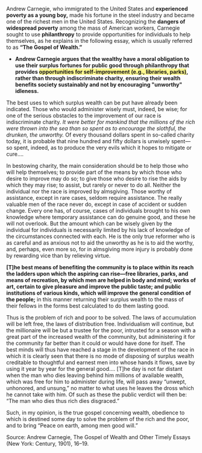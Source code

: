 Andrew Carnegie, who immigrated to the United States and **experienced poverty as a young boy,** made his fortune in the steel industry and became one of the richest men in the United States. Recognizing the **dangers of widespread poverty** among the mass of American workers, Carnegie sought to use **philanthropy** to provide opportunities for individuals to help themselves, as he explains in the following essay, which is usually referred to as **“The Gospel of Wealth.”**


- **Andrew Carnegie argues that the wealthy have a moral obligation to use their surplus fortunes for public good through philanthropy that provides <span style="background:#fff88f">opportunities for self-improvement (e.g., libraries, parks)</span>, rather than through indiscriminate charity, ensuring their wealth benefits society sustainably and not by encouraging "unworthy" idleness.**



The best uses to which surplus wealth can be put have already been indicated. Those who would administer wisely must, indeed, be wise; for one of the serious obstacles to the improvement of our race is indiscriminate charity. *It were better for mankind that the millions of the rich were thrown into the sea than so spent as to encourage the slothful, the drunken, the unworthy.* Of every thousand dollars spent in so-called charity today, it is probable that nine hundred and fifty dollars is unwisely spent—so spent, indeed, as to produce the very evils which it hopes to mitigate or cure….

In bestowing charity, the main consideration should be to help those who will help themselves; to provide part of the means by which those who desire to improve may do so; to give those who desire to rise the aids by which they may rise; to assist, but rarely or never to do all. Neither the individual nor the race is improved by almsgiving. Those worthy of assistance, except in rare cases, seldom require assistance. The really valuable men of the race never do, except in case of accident or sudden change. Every one has, of course, cases of individuals brought to his own knowledge where temporary assistance can do genuine good, and these he will not overlook. But the amount which can be wisely given by the individual for individuals is necessarily limited by his lack of knowledge of the circumstances connected with each. He is the only true reformer who is as careful and as anxious not to aid the unworthy as he is to aid the worthy, and, perhaps, even more so, for in almsgiving more injury is probably done by rewarding vice than by relieving virtue.

**[T]he best means of benefiting the community is to place within its reach the ladders upon which the aspiring can rise—free libraries, parks, and means of recreation, by which men are helped in body and mind; works of art, certain to give pleasure and improve the public taste; and public institutions of various kinds, which will improve the general condition of the people;** in this manner returning their surplus wealth to the mass of their fellows in the forms best calculated to do them lasting good.

Thus is the problem of rich and poor to be solved. The laws of accumulation will be left free, the laws of distribution free. Individualism will continue, but the millionaire will be but a trustee for the poor, intrusted for a season with a great part of the increased wealth of the community, but administering it for the community far better than it could or would have done for itself. The best minds will thus have reached a stage in the development of the race in which it is clearly seen that there is no mode of disposing of surplus wealth creditable to thoughtful and earnest men into whose hands it flows, save by using it year by year for the general good…. [T]he day is not far distant when the man who dies leaving behind him millions of available wealth, which was free for him to administer during life, will pass away “unwept, unhonored, and unsung,” no matter to what uses he leaves the dross which he cannot take with him. Of such as these the public verdict will then be: “The man who dies thus rich dies disgraced.”

Such, in my opinion, is the true gospel concerning wealth, obedience to which is destined some day to solve the problem of the rich and the poor, and to bring “Peace on earth, among men good will.”

Source: Andrew Carnegie, The Gospel of Wealth and Other Timely Essays (New York: Century, 1901), 16–19.